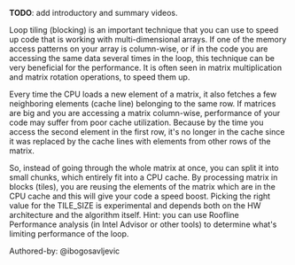 **TODO**: add introductory and summary videos.

Loop tiling (blocking) is an important technique that you can use to speed up code that is working with multi-dimensional arrays. If one of the memory access patterns on your array is column-wise, or if in the code you are accessing the same data several times in the loop, this technique can be very beneficial for the performance. It is often seen in matrix multiplication and matrix rotation operations, to speed them up.

Every time the CPU loads a new element of a matrix, it also fetches a few neighboring elements (cache line) belonging to the same row. If matrices are big and you are accessing a matrix column-wise, performance of your code may suffer from poor cache utilization. Because by the time you access the second element in the first row, it's no longer in the cache since it was replaced by the cache lines with elements from other rows of the matrix.

So, instead of going through the whole matrix at once, you can split it into small chunks, which entirely fit into a CPU cache. By processing matrix in blocks (tiles), you are reusing the elements of the matrix which are in the CPU cache and this will give your code a speed boost. Picking the right value for the TILE_SIZE is experimental and depends both on the HW architecture and the algorithm itself. Hint: you can use Roofline Performance analysis (in Intel Advisor or other tools) to determine what's limiting performance of the loop.

Authored-by: @ibogosavljevic
